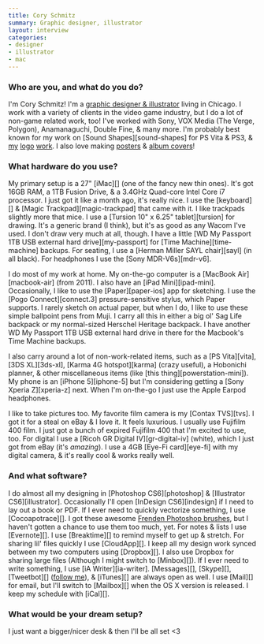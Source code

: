 ```yaml
---
title: Cory Schmitz
summary: Graphic designer, illustrator
layout: interview
categories:
- designer
- illustrator
- mac
---
```


### Who are you, and what do you do?

I'm Cory Schmitz! I'm a [graphic designer & illustrator](http://coryschmitz.com "Cory's website.") living in Chicago. I work with a variety of clients in the video game industry, but I do a lot of non-game related work, too! I've worked with Sony, VOX Media (The Verge, Polygon), Anamanaguchi, Double Fine, & many more. I'm probably best known for my work on [Sound Shapes][sound-shapes] for PS Vita & PS3, & [my](http://coryschmitz.com/filter/Branding/Sucker-Punch-Branding "Cory's Sucker Punch logo work.") [logo](http://coryschmitz.com/filter/Branding/Polygon-Branding "Cory's Polygon logo work.") [work](http://coryschmitz.com/filter/Branding/17-Bit-Branding "Cory's 17-Bit logo work."). I also love making [posters](http://coryschmitz.com/filter/Poster "Cory's posters.") & [album covers](http://coryschmitz.com/filter/Packaging "Cory's album covers.")!

### What hardware do you use?

My primary setup is a 27" [iMac][] (one of the fancy new thin ones). It's got 16GB RAM, a 1TB Fusion Drive, & a 3.4GHz Quad-core Intel Core i7 processor. I just got it like a month ago, it's really nice. I use the [keyboard][] & [Magic Trackpad][magic-trackpad] that came with it. I like trackpads slightly more that mice. I use a [Tursion 10" x 6.25" tablet][tursion] for drawing. It's a generic brand (I think), but it's as good as any Wacom I've used. I don't draw very much at all, though. I have a little [WD My Passport 1TB USB external hard drive][my-passport] for [Time Machine][time-machine] backups. For seating, I use a [Herman Miller SAYL chair][sayl] (in all black). For headphones I use the [Sony MDR-V6s][mdr-v6].

I do most of my work at home. My on-the-go computer is a [MacBook Air][macbook-air] (from 2011). I also have an [iPad Mini][ipad-mini]. Occasionally, I like to use the [Paper][paper-ios] app for sketching. I use the [Pogo Connect][connect.3] pressure-sensitive stylus, which Paper supports. I rarely sketch on actual paper, but when I do, I like to use these simple ballpoint pens from Muji. I carry all this in either a big ol' Sag Life backpack or my normal-sized Herschel Heritage backpack. I have another WD My Passport 1TB USB external hard drive in there for the Macbook's Time Machine backups.

I also carry around a lot of non-work-related items, such as a [PS Vita][vita], [3DS XL][3ds-xl], [Karma 4G hotspot][karma] (crazy useful), a Hobonichi planner, & other miscellaneous items (like [this thing][powerstation-mini]). My phone is an [iPhone 5][iphone-5] but I'm considering getting a [Sony Xperia Z][xperia-z] next. When I'm on-the-go I just use the Apple Earpod headphones.

I like to take pictures too. My favorite film camera is my [Contax TVS][tvs]. I got it for a steal on eBay & I love it. It feels luxurious. I usually use Fujifilm 400 film. I just got a bunch of expired Fujifilm 400 that I'm excited to use, too. For digital I use a [Ricoh GR Digital IV][gr-digital-iv] (white), which I just got from eBay (it's *amazing*). I use a 4GB [Eye-Fi card][eye-fi] with my digital camera, & it's really cool & works really well.

### And what software?

I do almost all my designing in [Photoshop CS6][photoshop] & [Illustrator CS6][illustrator]. Occasionally I'll open [InDesign CS6][indesign] if I need to lay out a book or PDF. If I ever need to quickly vectorize something, I use [Cocoapotrace][]. I got these awesome [Frenden Photoshop brushes](http://frenden.myshopify.com/products/photoshop_pencil_and_inking_brushes "Photoshop brushes by Frenden."), but I haven't gotten a chance to use them too much, yet. For notes & lists I use [Evernote][]. I use [Breaktime][] to remind myself to get up & stretch. For sharing lil' files quickly I use [CloudApp][]. I keep all my design work synced between my two computers using [Dropbox][]. I also use Dropbox for sharing large files (Although I might switch to [Minbox][]). If I ever need to write something, I use [iA Writer][ia-writer]. [Messages][], [Skype][], [Tweetbot][] ([follow me](https://twitter.com/coryschmitz/ "Cory's Twitter account.")), & [iTunes][] are always open as well. I use [Mail][] for email, but I'll switch to [Mailbox][] when the OS X version is released. I keep my schedule with [iCal][].

### What would be your dream setup?

I just want a bigger/nicer desk & then I'll be all set <3